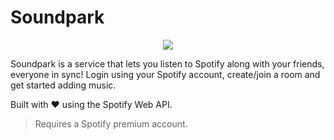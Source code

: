 # Soundpark
<p align="center">
  <img src="https://github.com/databhishek/soundpark/blob/master/client/src/assets/banner.png">
</p>

Soundpark is a service that lets you listen to Spotify along with your friends, everyone in sync! Login using your Spotify account, create/join a room and get started adding music.

Built with :heart: using the Spotify Web API.

> Requires a Spotify premium account.
